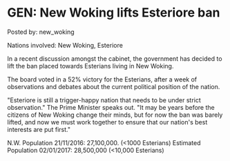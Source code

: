 # GEN: New Woking lifts Esteriore ban

Posted by: new_woking

Nations involved: New Woking, Esteriore

In a recent discussion amongst the cabinet, the government has decided to lift the ban placed towards Esterians living in New Woking.

The board voted in a 52% victory for the Esterians, after a week of observations and debates about the current political position of the nation.

"Esteriore is still a trigger-happy nation that needs to be under strict observation." The Prime Minister speaks out. "It may be years before the citizens of New Woking change their minds, but for now the ban was barely lifted, and now we must work together to ensure that our nation's best interests are put first."

N.W. Population 21/11/2016: 27,100,000. (<1000 Esterians)
Estimated Population 02/01/2017: 28,500,000 (<10,000 Esterians)
